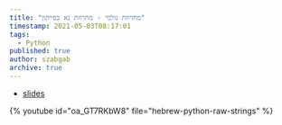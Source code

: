 ```yaml
---
title: "מחרוזת גולמי - מחרוזת נא בפייתון"
timestamp: 2021-05-03T08:17:01
tags:
  - Python
published: true
author: szabgab
archive: true
---
```



* [slides](https://code-maven.com/slides/python-programming/raw-strings)

{% youtube id="oa_GT7RKbW8" file="hebrew-python-raw-strings" %}

